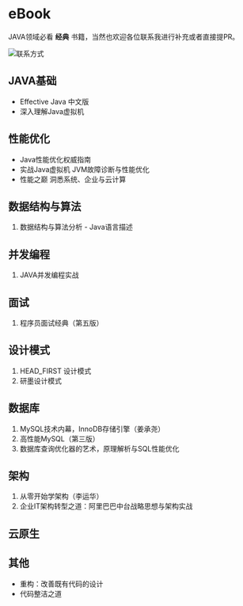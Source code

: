 # eBook

JAVA领域必看 **经典** 书籍，当然也欢迎各位联系我进行补充或者直接提PR。

![联系方式](https://b3logfile.com/file/2021/01/image-a3579d1a.png)

## JAVA基础

* Effective Java 中文版
* 深入理解Java虚拟机

## 性能优化

* Java性能优化权威指南
* 实战Java虚拟机 JVM故障诊断与性能优化
* 性能之巅 洞悉系统、企业与云计算

## 数据结构与算法

1. 数据结构与算法分析 - Java语言描述

## 并发编程

1. JAVA并发编程实战

## 面试

1. 程序员面试经典（第五版）

## 设计模式

1. HEAD_FIRST 设计模式
2. 研墨设计模式

## 数据库

1. MySQL技术内幕，InnoDB存储引擎（姜承尧）
2. 高性能MySQL（第三版）
3. 数据库查询优化器的艺术，原理解析与SQL性能优化

## 架构

1. 从零开始学架构（李运华）
2. 企业IT架构转型之道：阿里巴巴中台战略思想与架构实战

## 云原生


## 其他

* 重构：改善既有代码的设计
* 代码整洁之道